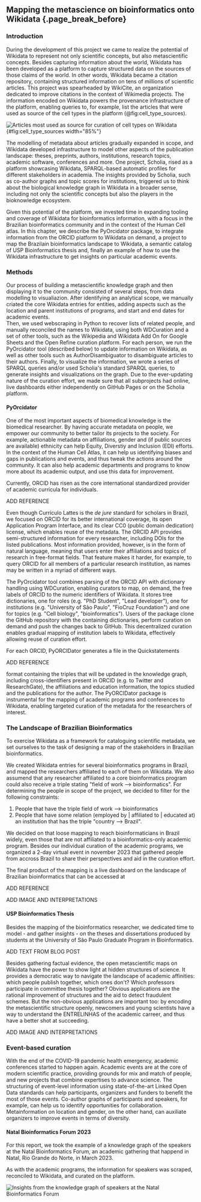## Mapping the metascience on bioinformatics onto Wikidata {.page_break_before}

### Introduction

During the development of this project we came to realize the potential of Wikidata to represent not only scientific concepts, but also metascientific concepts. 
Besides capturing information about the world, Wikidata has been developed as a platform to capture structured data on the sources of those claims of the world. 
In other words, Wikidata became a citation repository, containing structured information on tens of millions of scientific articles.
This project was spearheaded by WikiCite, an organization dedicated to improve citations in the context of Wikimedia projects. 
The information encoded on Wikidata powers the provenance infrastructure of the platform, enabling queries to, for example, list the articles that were used as source of the cell types in the platform (@fig:cell_type_sources).

![Articles most used as source for curation of cell types on Wikidata](ADD_SOURCE_LINK){#fig:cell_type_sources width="85%"}

The modelling of metadata about articles gradually expanded in scope, and Wikidata developed infrastructure to model other aspects of the publication landscape: theses, preprints, authors, institutions, research topics, academic software, conferences and more. 
One project, Scholia, rised as a platform showcasing Wikidata, SPARQL-based automatic profiles for different stakeholders in academia. 
The insights provided by Scholia, such as co-author graphs and topic scores for institutions, triggered us to think about the biological knowledge graph in Wikidata in a broader sense, including not only the scientific concepts but also the players in the bioknowledge ecosystem.    

Given this potential of the platform, we invested time in expanding tooling and coverage of Wikidata for bioinformatics information, with a focus in the Brazilian bioinformatics community and in the context of the Human Cell atlas. 
In this chapter, we describe the PyOrcidator package, to integrate information from the ORCID platform to Wikidata on demand, a project to map the Brazilain bioinformatics landscape to Wikidata, a semantic catalog of USP Bioinformatics thesis and, finally an example of how to use the Wikidata infrastructure to get insights on particular academic events.


### Methods

Our process of building a metascientific knowledge graph and then displaying it to the community consisted of several steps, from data modelling to visualiazion. 
After identifying an analytical scope, we manually criated the core Wikidata entries for entities, adding aspects such as the location and parent institutions of programs, and start and end dates for academic events.  
Then, we used webscraping in Python to recover lists of related people, and manually reconciled the names to Wikidata, using both WDCuration and a set of other tools, such as the Wikipedia and Wikidata Add On for Google Sheets and the Open Refine curation platform.
For each person, we run the PyOrcidator tool (described below) to update information on Wikidata, as well as other tools such as AuthorDisambiguator to disambiguate articles to their authors. 
Finally, to visualize the information, we wrote a series of SPARQL queries and/or used Scholia's standard SPARQL queries, to generate insights and visualizations on the graph.
Due to the ever-updating nature of the curation effort, we  made sure that all subprojects had  online, live dashboards either independently on GitHub Pages or on the Scholia platform.

#### PyOrcidator

One of the most important aspects of biomedical knowledge is the biomedical researcher. 
By having accurate metadata on people, we empower our community to better tailor its projects to the society.
For example, actionable metadata on affiliations, gender and (if public sources are available) ethnicity can help Equity, Diverstiy and Inclusion (EDI) efforts. 
In the context of the Human Cell Atlas, it can help us identifying biases and gaps in publications and events, and thus tweak the actions around the community. 
It can also help academic departments and programs to know more about its academic output, and use this data for improvement.

Currently, ORCID has risen as the core international standardized provider of academic curricula for individuals. 

ADD REFERENCE

Even though Currículo Lattes is the _de jure_ standard for scholars in Brazil, we focused on ORCID for its better international coverage, its open Application Program Interface, and its clear CC0 (public domain dedication) license, which enables reuse of the metadata. 
The ORCID API provides semi-structured information for every researcher, including DOIs for the listed publications. 
Most information provided, however, is in the form of natural language, meaning that users enter their affiliations and topics of research in free-format fields. 
That feature makes it harder, for example, to query ORCID for all members of a particular research institution, as names may be written in a myriad of different ways. 

The PyOrcidator tool combines parsing of the ORCID API with dictionary handling using WDCuration, enabling curators to map, on demand, the free labels of ORCID to the numeric identifiers of Wikidata.
It stores tree dictionaries, one for roles (e.g. "PhD Student", "Lead developer"), one for institutions (e.g. "University of São Paulo", "FioCruz Foundation") and one for topics (e.g. "Cell biology", "bioinformatics").
Users of the package clone the GitHub repository with the containing dictionaries, perform curation on demand and push the changes back to GitHub.
This decentralized curation enables gradual mapping of institution labels to Wikidata, effectively allowing reuse of curation effort.

For each ORCID, PyORCIDator generates a file in the Quickstatements 

ADD REFERENCE

format containing the triples that will be updated in the knowledge graph, including cross-identifiers present in ORCID (e.g. to Twitter and ResearchGate), the affiliations and education information, the topics studied and the publications for the author.
The PyORCIDator package is instrumental for the mapping of academic programs and conferences to Wikidata, enabling targeted curation of the metadata for the researchers of interest.

### The Landscape of Brazilian Bioinformatics

To exercise Wikidata as a framework for cataloguing scientific metadata, we set ourselves to the task of designing a map of the stakeholders in Brazilian bioinformatics. 

We created Wikidata entries for several bioinformatics programs in Brazil, and mapped the researchers affiliated to each of them on Wikidata. 
We also assumend that any researcher affiliated to a core bioinformatics program could also receive a triple stating "field of work --> bioinformatics".
For determining the people in scope of the project, we decided to filter for the following constraints: 

 1. People that have the triple field of work --> bioinformatics
 2. People that have some relation (employed by | affiliated to | educated at) an institution that has the triple "country --> Brazil". 

 We decided on that loose mapping to reach bioinformaticians in Brazil widely, even those that are not affiliated to a bioinformatics-only academic program. 
 Besides our individual curation of the academic programs, we organized a 2-day virtual event in november 2023 that gathered people from accross Brazil to share their perspectives and aid in the curation effort. 

 The final product of the mapping is a live dashboard on the landscape of Brazilian bioinformatics that can be accessed at 

 ADD REFERENCE


 ADD IMAGE AND INTERPRETATIONS

#### USP Bioinformatics Thesis

Besides the mapping of the bioinformatics researcher, we dedicated time to model - and gather insights - on the theses and dissertations produced by students at the University of São Paulo Graduate Program in Bioinformatics. 

ADD TEXT FROM BLOG POST


Besides gathering factual evidence, the open metascientific maps on Wikidata have the power to show light at hidden structures of science. It provides a democratic way to navigate the landscape of academic affinities: which people publish together, which ones don't? Which professors participate in committee thesis together? 
Obvious applications are the rational improvement of structures and the aid to detect fraudulent schemes. But the non-obvious applications are important too: by encoding the metascientific structure openly, newcomers and young scientists have a way to understand the ENTRELINHAS of the academic carreer, and thus have a better shot at succeeding. 

ADD IMAGE AND INTERPRETATIONS

### Event-based curation 

With the end of the COVID-19 pandemic health emergency, academic conferences started to happen again. 
Academic events are at the core of modern scientific practice, providing grounds for mix and match of people, and new projects that combine expertises to advance science. 
The structuring of event-level information using state-of-the-art Linked Open Data standards can help participants, organizers and funders to benefit the most of those events. 
Co-author graphs of participants and speakers, for example, can help us to identify opportunities for collaboration. 
Metainformation on location and gender, on the other hand, can auxiliate organizers to improve events in terms of diversity.


#### Natal Bioinformatics Forum 2023

For this report, we took the example of a knowledge graph of the speakers at the Natal Bioinformatics Forum, an academic gathering that happend in Natal, Rio Grande do Norte, in March 2023. 

As with the academic programs, the information for speakers was scraped, reconciled to Wikidata, and curated on the platform.



![Insights from the knowledge graph of speakers at the Natal Bioinformatics Forum](source_for_the_image.png)


